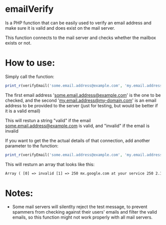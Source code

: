 emailVerify
==========
Is a PHP function that can be easily used to verify an email address and make sure it is valid and does exist on the mail server.

This function connects to the mail server and checks whether the mailbox exists or not.


How to use:
===========
Simply call the function:

```PHP
print_r(verifyEmail('some.email.address@example.com', 'my.email.address@my-domain.com'));
```
The first email address 'some.email.address@example.com' is the one to be checked, and the second 'my.email.address@my-domain.com' is an email address to be provided to the server (just for testing, but would be better if it is a valid email)

This will restun a string "valid" if the email some.email.address@example.com is valid, and "invalid" if the email is invalid


If you want to get the the actual details of that connection, add another parameter to the function:

```PHP
print_r(verifyEmail('some.email.address@example.com', 'my.email.address@my-domain.com', true));
```

This will resturn an array that looks like this:

```HTML
Array ( [0] => invalid [1] => 250 mx.google.com at your service 250 2.1.0 OK u4si6155213qat.124 - gsmtp 550-5.1.1 The email account that you tried to reach does not exist. Please try )
```


Notes:
======
- Some mail servers will silentlty reject the test message, to prevent spammers from checking against their users' emails and filter the valid emails, so this function might not work properly with all mail servers.
